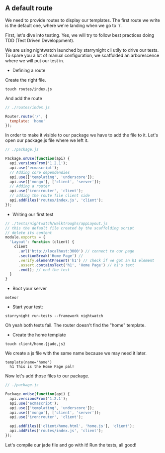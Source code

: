 A default route
--------------

We need to provide routes to display our templates. 
The first route we write is the default one, where we're landing when we go to '/'.

First, let's dive into testing. Yes, we will try to follow best practices doing TDD (Test Driven Developpment).

We are using nightwatch launched by starrynight cli utily to drive our tests.
To spare you a lot of manual configuration, we scaffolded an arborescence where we will put our test in.
* Defining a route

Create the right file.
```shell
touch routes/index.js
```
And add the route
```js
// ./routes/index.js

Router.route('/', {
  template: 'home'
});
```

In order to make it visible to our package we have to add the file to it.
Let's open our package.js file where we left it.

```js
// ./package.js

Package.onUse(function(api) {
  api.versionsFrom('1.2.1');
  api.use('ecmascript');
  // Adding core dependendies
  api.use(['templating', 'underscore']);
  api.use(['mongo'], ['client', 'server']);
  // Adding a router
  api.use('iron:router', 'client');
  // adding the route file client side
  api.addFiles('routes/index.js', 'client');
});

````
* Writing our first test

```js
// ./tests/nightwatch/walktroughs/appLayout.js
// this the default file created by the scaffolding script
// delete its content
module.exports = {
  'Layout': function (client) {
    client
      .url('http://localhost:3000') // connect to our page
      .sectionBreak('Home Page') // 
      .verify.elementPresent('h1') // check if we got an h1 element
      .assert.containsText('h1', 'Home Page') // h1's text
      .end(); // end the test
  }
}
```

* Boot your server
```shell
meteor
```

* Start your test:
```shell
starrynight run-tests --framework nightwatch
```

Oh yeah both tests fail.
The router doesn't find the "home" template.

* Create the home template

```shell
touch client/home.{jade,js}
```

We create a js file with the same name because we may need it later.

```jade
template(name='home')
  h1 This is the Home Page pal!
```

Now let's add those files to our package.

```js
// ./package.js

Package.onUse(function(api) {
  api.versionsFrom('1.2.1');
  api.use('ecmascript');
  api.use(['templating', 'underscore']);
  api.use(['mongo'], ['client', 'server']);
  api.use('iron:router', 'client');

  api.addFiles(['client/home.html', 'home.js'], 'client');
  api.addFiles('routes/index.js', 'client');
});

````

Let's compile our jade file and go with it!
Run the tests, all good!


